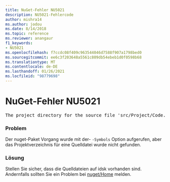 ```yaml
---
title: NuGet-Fehler NU5021
description: NU5021-Fehlercode
author: mishra14
ms.author: jodou
ms.date: 8/14/2018
ms.topic: reference
ms.reviewer: anangaur
f1_keywords:
- NU5021
ms.openlocfilehash: f7ccdc08f409c963544046d7588f907a1798bed0
ms.sourcegitcommit: ee6c3f203648a5561c809db54ebeb1d0f0598b68
ms.translationtype: MT
ms.contentlocale: de-DE
ms.lasthandoff: 01/26/2021
ms.locfileid: "98779698"
---
```

# <a name="nuget-error-nu5021"></a>NuGet-Fehler NU5021
<pre>The project directory for the source file 'src/Project/Code.cs' could not be found.</pre>

### <a name="issue"></a>Problem

Der nuget-Paket Vorgang wurde mit der- `-Symbols` Option aufgerufen, aber das Projektverzeichnis für eine Quelldatei wurde nicht gefunden.


### <a name="solution"></a>Lösung

Stellen Sie sicher, dass die Quelldateien auf idsk vorhanden sind. Andernfalls sollten Sie ein Problem bei [nuget/Home](https://github.com/NuGet/Home/issues) melden.

